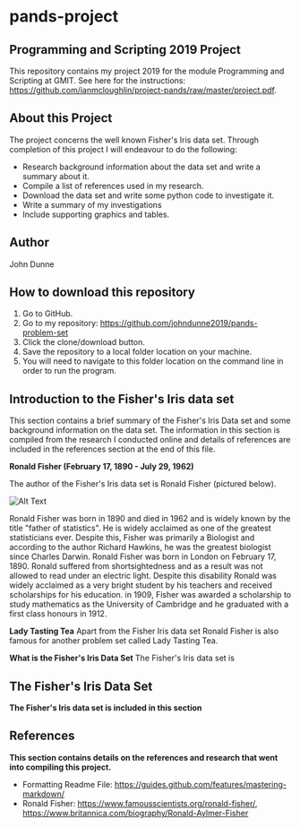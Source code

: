 # pands-project

## Programming and Scripting 2019 Project

This repository contains my project 2019 for the module Programming and Scripting at GMIT. See here for the instructions: https://github.com/ianmcloughlin/project-pands/raw/master/project.pdf. 

## About this Project

The project concerns the well known Fisher's Iris data set. Through completion of this project I will endeavour to do the following:

* Research background information about the data set and write a summary about it. 
* Compile a list of references used in my research. 
* Download the data set and write some python code to investigate it. 
* Write a summary of my investigations
* Include supporting graphics and tables. 

## Author
John Dunne

## How to download this repository

1. Go to GitHub.
2. Go to my repository: https://github.com/johndunne2019/pands-problem-set
3. Click the clone/download button.
4. Save the repository to a local folder location on your machine.
5. You will need to navigate to this folder location on the command line in order to run the program.

## Introduction to the Fisher's Iris data set

This section contains a brief summary of the Fisher's Iris Data set and some background information on the data set. The information in this section is compiled from the research I conducted online and details of references are included in the references section at the end of this file. 

**Ronald Fisher (February 17, 1890 - July 29, 1962)**

The author of the Fisher's Iris data set is Ronald Fisher (pictured below). 

![Alt Text](https://www.google.com/search?q=Ronald+Fisher&source=lnms&tbm=isch&sa=X&ved=0ahUKEwjwo-KT1a_hAhUTuHEKHUBwDZcQ_AUIDigB&biw=1366&bih=625#imgrc=-8EXTRaxApX5qM:)

Ronald Fisher was born in 1890 and died in 1962 and is widely known by the title "father of statistics". He is widely acclaimed as one of the greatest statisticians ever. Despite this, Fisher was primarily a Biologist and according to the author Richard Hawkins, he was the greatest biologist since Charles Darwin. Ronald Fisher was born in London on February 17, 1890. Ronald suffered from shortsightedness and as a result was not allowed to read under an electric light. Despite this disability Ronald was widely acclaimed as a very bright student by his teachers and received scholarships for his education. in 1909, Fisher was awarded a scholarship to study mathematics as the University of Cambridge and he graduated with a first class honours in 1912. 

**Lady Tasting Tea**
Apart from the Fisher Iris data set Ronald Fisher is also famous for another problem set called Lady Tasting Tea. 

**What is the Fisher's Iris Data Set**
The Fisher's Iris data set is 


## The Fisher's Iris Data Set

**The Fisher's Iris data set is included in this section**


## References

**This section contains details on the references and research that went into compiling this project.**

* Formatting Readme File: https://guides.github.com/features/mastering-markdown/
* Ronald Fisher: https://www.famousscientists.org/ronald-fisher/, https://www.britannica.com/biography/Ronald-Aylmer-Fisher

